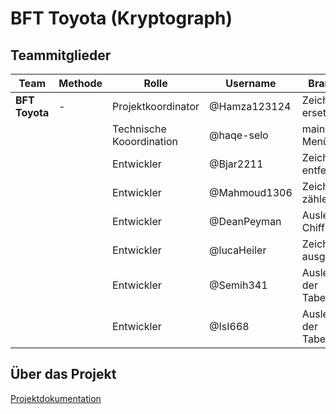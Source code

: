 # BFT Toyota (Kryptograph)

## Teammitglieder

| Team    	| Methode 	|Rolle		|Username	|Branch		|
| ----------- 	| ----------- 	|-----------		|-----------	|-----------	|
|**BFT Toyota**	|-|Projektkoordinator|@Hamza123124|Zeichen ersetzen|
|   		|  |Technische Kooordination|@haqe-selo|main Menü|
|   		| |Entwickler|@Bjar2211|Zeichen entfernen|
|   		| |Entwickler|@Mahmoud1306|Zeichen zählen|
|   		| |Entwickler|@DeanPeyman|Auslesen Chiffre|
|   		| |Entwickler|@lucaHeiler|Zeichen ausgeben|
|   		| |Entwickler|@Semih341|Auslesen der Tabelle|
|   		| |Entwickler|@IsI668|Auslesen der Tabelle|

## Über das Projekt
[Projektdokumentation](https://github.com/Hamza123124/BFT_Toyota_Kryptograph/blob/3dba0fdf7e10e3d1d4a852c3e39c92fb9641821b/BFT12_Hamza_Modric_Kryptograph.pdf)

